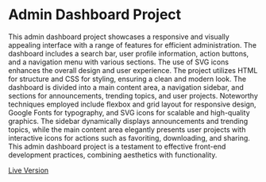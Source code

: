 # Admin Dashboard Project

This admin dashboard project showcases a responsive and visually appealing interface with a range of features for efficient administration. The dashboard includes a search bar, user profile information, action buttons, and a navigation menu with various sections. The use of SVG icons enhances the overall design and user experience. The project utilizes HTML for structure and CSS for styling, ensuring a clean and modern look. The dashboard is divided into a main content area, a navigation sidebar, and sections for announcements, trending topics, and user projects. Noteworthy techniques employed include flexbox and grid layout for responsive design, Google Fonts for typography, and SVG icons for scalable and high-quality graphics. The sidebar dynamically displays announcements and trending topics, while the main content area elegantly presents user projects with interactive icons for actions such as favoriting, downloading, and sharing. This admin dashboard project is a testament to effective front-end development practices, combining aesthetics with functionality.

[Live Version](https://grantgreenberg.github.io/admin-dashboard/)